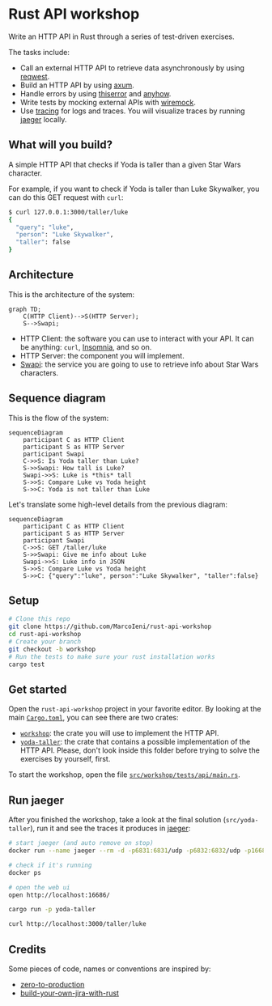 # Rust API workshop

Write an HTTP API in Rust through a series of test-driven exercises.

The tasks include:

- Call an external HTTP API to retrieve data asynchronously by using [reqwest](https://docs.rs/reqwest/latest/reqwest/).
- Build an HTTP API by using [axum](https://docs.rs/axum/latest/axum/).
- Handle errors by using [thiserror](https://docs.rs/thiserror/latest/thiserror/) and [anyhow](https://docs.rs/anyhow/latest/anyhow/).
- Write tests by mocking external APIs with [wiremock](https://docs.rs/wiremock/latest/wiremock/).
- Use [tracing](https://docs.rs/tracing/latest/tracing/) for logs and traces. You will visualize traces by running [jaeger](https://www.jaegertracing.io/) locally.

## What will you build?

A simple HTTP API that checks if Yoda is taller than a given Star Wars character.

For example, if you want to check if Yoda is taller than Luke Skywalker,
you can do this GET request with `curl`:

```sh
$ curl 127.0.0.1:3000/taller/luke
{
  "query": "luke",
  "person": "Luke Skywalker",
  "taller": false
}
```

## Architecture

This is the architecture of the system:

```mermaid
graph TD;
    C(HTTP Client)-->S(HTTP Server);
    S-->Swapi;
```

- HTTP Client: the software you can use to interact with your API. It can be anything: `curl`, [Insomnia](https://github.com/Kong/insomnia), and so on.
- HTTP Server:  the component you will implement.
- [Swapi](https://swapi.dev/): the service you are going to use to retrieve
  info about Star Wars characters.

## Sequence diagram

This is the flow of the system:

```mermaid
sequenceDiagram
    participant C as HTTP Client
    participant S as HTTP Server
    participant Swapi
    C->>S: Is Yoda taller than Luke?
    S->>Swapi: How tall is Luke?
    Swapi->>S: Luke is *this* tall
    S->>S: Compare Luke vs Yoda height
    S->>C: Yoda is not taller than Luke
```

Let's translate some high-level details from the previous diagram:

```mermaid
sequenceDiagram
    participant C as HTTP Client
    participant S as HTTP Server
    participant Swapi
    C->>S: GET /taller/luke
    S->>Swapi: Give me info about Luke
    Swapi->>S: Luke info in JSON
    S->>S: Compare Luke vs Yoda height
    S->>C: {"query":"luke", person":"Luke Skywalker", "taller":false}
```

## Setup

```sh
# Clone this repo
git clone https://github.com/MarcoIeni/rust-api-workshop
cd rust-api-workshop
# Create your branch
git checkout -b workshop
# Run the tests to make sure your rust installation works
cargo test
```

## Get started

Open the `rust-api-workshop` project in your favorite editor.
By looking at the main [`Cargo.toml`](./Cargo.toml), you can see there are two crates:
- [`workshop`](./src/workshop): the crate you will use to implement the HTTP API.
- [`yoda-taller`](./src/yoda-taller): the crate that contains a possible implementation of the HTTP API.
  Please, don't look inside this folder before trying to solve the exercises by yourself, first.

To start the workshop, open the file [`src/workshop/tests/api/main.rs`](src/workshop/tests/api/main.rs).

## Run jaeger

After you finished the workshop, take a look at the final solution
(`src/yoda-taller`), run it and see the traces it produces in [jaeger](https://www.jaegertracing.io/):

```sh
# start jaeger (and auto remove on stop)
docker run --name jaeger --rm -d -p6831:6831/udp -p6832:6832/udp -p16686:16686 jaegertracing/all-in-one:latest

# check if it's running
docker ps

# open the web ui
open http://localhost:16686/

cargo run -p yoda-taller

curl http://localhost:3000/taller/luke
```

## Credits

Some pieces of code, names or conventions are inspired by:
- [zero-to-production](https://github.com/LukeMathWalker/zero-to-production)
- [build-your-own-jira-with-rust](https://github.com/LukeMathWalker/build-your-own-jira-with-rust)
